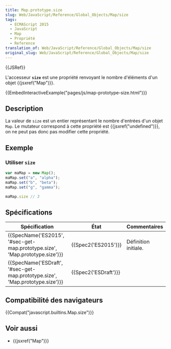 ```yaml
---
title: Map.prototype.size
slug: Web/JavaScript/Reference/Global_Objects/Map/size
tags:
  - ECMAScript 2015
  - JavaScript
  - Map
  - Propriété
  - Reference
translation_of: Web/JavaScript/Reference/Global_Objects/Map/size
original_slug: Web/JavaScript/Reference/Global_Objects/Map/size
---
```

{{JSRef}}

L'accesseur **`size`** est une propriété renvoyant le nombre d'éléments d'un objet {{jsxref("Map")}}.

{{EmbedInteractiveExample("pages/js/map-prototype-size.html")}}

## Description

La valeur de `size` est un entier représentant le nombre d'entrées d'un objet `Map`. Le mutateur correspond à cette propriété est {{jsxref("undefined")}}, on ne peut pas donc pas modifier cette propriété.

## Exemple

### Utiliser `size`

```js
var maMap = new Map();
maMap.set("a", "alpha");
maMap.set("b", "beta");
maMap.set("g", "gamma");

maMap.size // 3
```

## Spécifications

| Spécification                                                                                        | État                         | Commentaires         |
| ---------------------------------------------------------------------------------------------------- | ---------------------------- | -------------------- |
| {{SpecName('ES2015', '#sec-get-map.prototype.size', 'Map.prototype.size')}} | {{Spec2('ES2015')}}     | Définition initiale. |
| {{SpecName('ESDraft', '#sec-get-map.prototype.size', 'Map.prototype.size')}} | {{Spec2('ESDraft')}} |                      |

## Compatibilité des navigateurs

{{Compat("javascript.builtins.Map.size")}}

## Voir aussi

- {{jsxref("Map")}}
